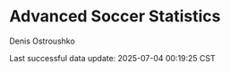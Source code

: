 # Advanced Soccer Statistics
Denis Ostroushko

<!-- gfm -->

Last successful data update: 2025-07-04 00:19:25 CST
